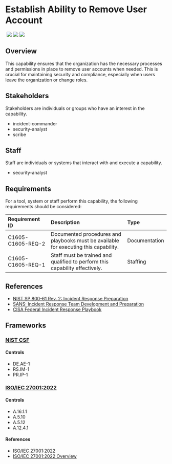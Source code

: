 # Establish Ability to Remove User Account
&nbsp;![](https://img.shields.io/badge/ID-C1605-blue)&nbsp;![](https://img.shields.io/badge/Phase-Preparation_%28P0001%29-blue)&nbsp;![](https://img.shields.io/badge/Category-Identity-blue)
## Overview
This capability ensures that the organization has the necessary processes and permissions in place to remove user accounts when needed. This is crucial for maintaining security and compliance, especially when users leave the organization or change roles.

## Stakeholders
Stakeholders are individuals or groups who have an interest in the capability.

- incident-commander
- security-analyst
- scribe

## Staff
Staff are individuals or systems that interact with and execute a capability.

- security-analyst

## Requirements
For a tool, system or staff perform this capability, the following requirements should be considered:

| Requirement ID | Description | Type |
| :--- | :--- | :--- |
| C1605-C1605-REQ-2 | Documented procedures and playbooks must be available for executing this capability. | Documentation|
| C1605-C1605-REQ-1 | Staff must be trained and qualified to perform this capability effectively. | Staffing|

## References

- [NIST SP 800-61 Rev. 2: Incident Response Preparation](https://csrc.nist.gov/publications/detail/sp/800-61/rev-2/final)
- [SANS: Incident Response Team Development and Preparation](https://www.sans.org/white-papers/33901/)
- [CISA Federal Incident Response Playbook](https://www.cisa.gov/sites/default/files/publications/Federal_Government_Cybersecurity_Incident_and_Vulnerability_Response_Playbooks_508C.pdf)
## Frameworks
### [NIST CSF](../frameworks/F0003.md)

#### Controls

- DE.AE-1 
- RS.IM-1 
- PR.IP-1 

### [ISO/IEC 27001:2022](../frameworks/F0002.md)

#### Controls

- A.16.1.1 
- A.5.10 
- A.5.12 
- A.12.4.1 

#### References

- [ISO/IEC 27001:2022](https://www.iso.org/standard/82875.html)
- [ISO/IEC 27001:2022 Overview](https://www.iso.org/isoiec-27001-information-security.html)